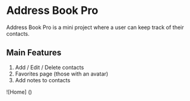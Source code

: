 # Address Book Pro

Address Book Pro is a mini project where a user can keep track of their contacts.

## Main Features

1. Add / Edit / Delete contacts
1. Favorites page (those with an avatar)
1. Add notes to contacts

![Home] ()
